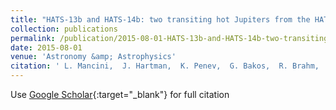```yaml
---
title: "HATS-13b and HATS-14b: two transiting hot Jupiters from the HATSouth survey"
collection: publications
permalink: /publication/2015-08-01-HATS-13b-and-HATS-14b-two-transiting-hot-Jupiters-from-the-HATSouth-survey
date: 2015-08-01
venue: 'Astronomy &amp; Astrophysics'
citation: ' L. Mancini,  J. Hartman,  K. Penev,  G. Bakos,  R. Brahm,  S. Ciceri,  Th. Henning,  Z. Csubry,  D. Bayliss,  G. Zhou,  M. Rabus,  M. de Val-Borro,  N. Espinoza,  A. Jordán,  V. Suc,  W. Bhatti,  B. Schmidt,  B. Sato,  T. Tan,  D. Wright,  C. Tinney,  B. Addison,  R. Noyes,  J. Lázár,  I. Papp,  P. Sári, &quot;HATS-13b and HATS-14b: two transiting hot Jupiters from the HATSouth survey.&quot; Astronomy &amp;amp; Astrophysics, 2015.'
---
```

Use [Google Scholar](https://scholar.google.com/scholar?q=HATS+13b+and+HATS+14b:+two+transiting+hot+Jupiters+from+the+HATSouth+survey){:target="_blank"} for full citation